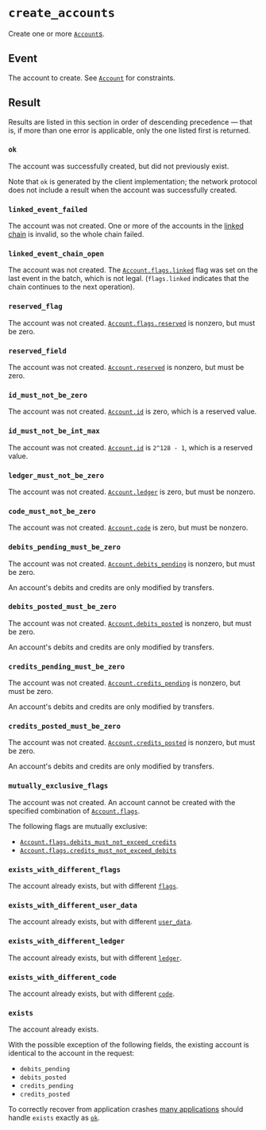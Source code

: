# `create_accounts`

Create one or more [`Account`s](../accounts.md).

## Event

The account to create. See [`Account`](../accounts.md) for constraints.

## Result

Results are listed in this section in order of descending precedence — that is, if more than one
error is applicable, only the one listed first is returned.

### `ok`
The account was successfully created, but did not previously exist.

Note that `ok` is generated by the client implementation; the network protocol does not include a
result when the account was successfully created.

### `linked_event_failed`
The account was not created.
One or more of the accounts in the [linked chain](../accounts.md#flagslinked) is invalid, so the
whole chain failed.

### `linked_event_chain_open`
The account was not created.
The [`Account.flags.linked`](../accounts.md#flagslinked) flag was set on the last event in the
batch, which is not legal. (`flags.linked` indicates that the chain continues to the next
operation).

### `reserved_flag`
The account was not created.
[`Account.flags.reserved`](../accounts.md#flagsreserved) is nonzero, but must be zero.

### `reserved_field`
The account was not created.
[`Account.reserved`](../accounts.md#reserved) is nonzero, but must be zero.

### `id_must_not_be_zero`
The account was not created.
[`Account.id`](../accounts.md#id) is zero, which is a reserved value.

### `id_must_not_be_int_max`
The account was not created.
[`Account.id`](../accounts.md#id) is `2^128 - 1`, which is a reserved value.

### `ledger_must_not_be_zero`
The account was not created.
[`Account.ledger`](../accounts.md#ledger) is zero, but must be nonzero.

### `code_must_not_be_zero`
The account was not created.
[`Account.code`](../accounts.md#code) is zero, but must be nonzero.

### `debits_pending_must_be_zero`
The account was not created.
[`Account.debits_pending`](../accounts.md#debits_pending) is nonzero, but must be zero.

An account's debits and credits are only modified by transfers.

### `debits_posted_must_be_zero`
The account was not created.
[`Account.debits_posted`](../accounts.md#debits_posted) is nonzero, but must be zero.

An account's debits and credits are only modified by transfers.

### `credits_pending_must_be_zero`
The account was not created.
[`Account.credits_pending`](../accounts.md#credits_pending) is nonzero, but must be zero.

An account's debits and credits are only modified by transfers.

### `credits_posted_must_be_zero`
The account was not created.
[`Account.credits_posted`](../accounts.md#credits_posted) is nonzero, but must be zero.

An account's debits and credits are only modified by transfers.

### `mutually_exclusive_flags`
The account was not created.
An account cannot be created with the specified combination of
[`Account.flags`](../accounts.md#flags).

The following flags are mutually exclusive:
- [`Account.flags.debits_must_not_exceed_credits`](../accounts.md#flagsdebits_must_not_exceed_credits)
- [`Account.flags.credits_must_not_exceed_debits`](../accounts.md#flagscredits_must_not_exceed_debits)

### `exists_with_different_flags`
The account already exists, but with different [`flags`](../accounts.md#flags).

### `exists_with_different_user_data`
The account already exists, but with different [`user_data`](../accounts.md#user_data).

### `exists_with_different_ledger`
The account already exists, but with different [`ledger`](../accounts.md#ledger).

### `exists_with_different_code`
The account already exists, but with different [`code`](../accounts.md#code).

### `exists`
The account already exists.

With the possible exception of the following fields, the existing account is identical to the
account in the request:
- `debits_pending`
- `debits_posted`
- `credits_pending`
- `credits_posted`

To correctly recover from application crashes
[many applications](../../usage/integration.md#conistency-with-foreign-databases) should handle
`exists` exactly as [`ok`](#ok).
